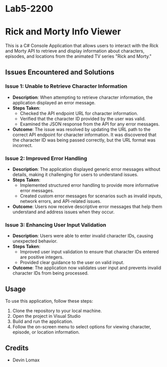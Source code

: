 # Lab5-2200
# Rick and Morty Info Viewer

This is a C# Console Application that allows users to interact with the Rick and Morty API to retrieve and display information about characters, episodes, and locations from the animated TV series "Rick and Morty."

## Issues Encountered and Solutions

### Issue 1: Unable to Retrieve Character Information

- **Description**: When attempting to retrieve character information, the application displayed an error message.
- **Steps Taken**: 
  - Checked the API endpoint URL for character information.
  - Verified that the character ID provided by the user was valid.
  - Examined the JSON response from the API for any error messages.
- **Outcome**: The issue was resolved by updating the URL path to the correct API endpoint for character information. It was discovered that the character ID was being passed correctly, but the URL format was incorrect.

### Issue 2: Improved Error Handling

- **Description**: The application displayed generic error messages without details, making it challenging for users to understand issues.
- **Steps Taken**: 
  - Implemented structured error handling to provide more informative error messages.
  - Created custom error messages for scenarios such as invalid inputs, network errors, and API-related issues.
- **Outcome**: Users now receive descriptive error messages that help them understand and address issues when they occur.

### Issue 3: Enhancing User Input Validation

- **Description**: Users were able to enter invalid character IDs, causing unexpected behavior.
- **Steps Taken**: 
  - Improved user input validation to ensure that character IDs entered are positive integers.
  - Provided clear guidance to the user on valid input.
- **Outcome**: The application now validates user input and prevents invalid character IDs from being processed.

## Usage

To use this application, follow these steps:

1. Clone the repository to your local machine.
2. Open the project in Visual Studio 
3. Build and run the application.
4. Follow the on-screen menu to select options for viewing character, episode, or location information.

## Credits

- Devin Lomax
